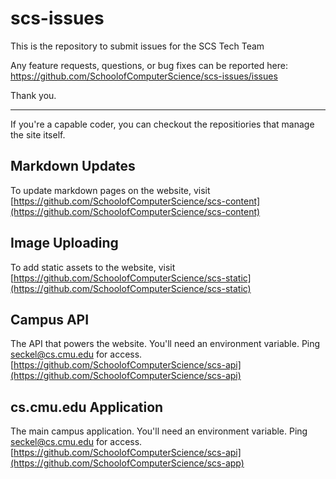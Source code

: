 # scs-issues

This is the repository to submit issues for the SCS Tech Team

Any feature requests, questions, or bug fixes can be reported here: https://github.com/SchoolofComputerScience/scs-issues/issues

Thank you.

---

If you're a capable coder, you can checkout the repositiories that manage the site itself. 

## Markdown Updates
To update markdown pages on the website, visit [https://github.com/SchoolofComputerScience/scs-content](https://github.com/SchoolofComputerScience/scs-content)

## Image Uploading
To add static assets to the website, visit [https://github.com/SchoolofComputerScience/scs-static](https://github.com/SchoolofComputerScience/scs-static)

## Campus API
The API that powers the website. You'll need an environment variable. Ping seckel@cs.cmu.edu for access. [https://github.com/SchoolofComputerScience/scs-api](https://github.com/SchoolofComputerScience/scs-api)

## cs.cmu.edu Application
The main campus application. You'll need an environment variable. Ping seckel@cs.cmu.edu for access. [https://github.com/SchoolofComputerScience/scs-api](https://github.com/SchoolofComputerScience/scs-app)
